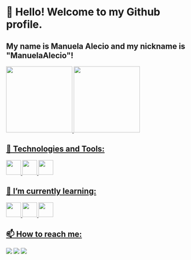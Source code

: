 # 👋 Hello! Welcome to my Github profile.
## My name is Manuela Alecio and my nickname is "ManuelaAlecio"!
<div>
<a href="https://github.com/ManuelaAlecio">
<img height="180em" src="https://github-readme-stats.vercel.app/api/top-langs/?username=ManuelaAlecio&layout=compact&langs_count=7&theme=tokyonight"/>
<img height="180em" src="https://github-readme-stats.vercel.app/api?username=ManuelaAlecio&show_icons=true&theme=tokyonight&include_all_commits=true&count_private=true"/>
</div>

## 🔨 Technologies and Tools:

<img src="https://cdn.jsdelivr.net/gh/devicons/devicon/icons/html5/html5-original.svg" width="40" height="40"/> <img src="https://cdn.jsdelivr.net/gh/devicons/devicon/icons/css3/css3-original.svg" width="40" height="40"/> <img src="https://cdn.jsdelivr.net/gh/devicons/devicon/icons/javascript/javascript-original.svg" width="40" height="40"/>

## 🌱 I’m currently learning:

<img src="https://cdn.jsdelivr.net/gh/devicons/devicon/icons/react/react-original.svg" width="40" height="40"/> <img src="https://cdn.jsdelivr.net/gh/devicons/devicon/icons/nodejs/nodejs-original.svg" width="40" height="40"/> <img src="https://cdn.jsdelivr.net/gh/devicons/devicon/icons/npm/npm-original-wordmark.svg" width="40" height="40"/>

## 📫 How to reach me:

<div>
<a href="https://instagram.com/manuela.alecio" target="_blank"><img src="https://img.shields.io/badge/-Instagram-%23E4405F?style=for-the-badge&logo=instagram&logoColor=white" target="_blank"></a>
<a href = "mailto:manuelaalecio.dev@gmail.com"><img src="https://img.shields.io/badge/Gmail-D14836?style=for-the-badge&logo=gmail&logoColor=white" target="_blank"></a>
<a href="https://www.linkedin.com/in/manuela-alecio" target="_blank"><img src="https://img.shields.io/badge/-LinkedIn-%230077B5?style=for-the-badge&logo=linkedin&logoColor=white" target="_blank"></a>
</div>

